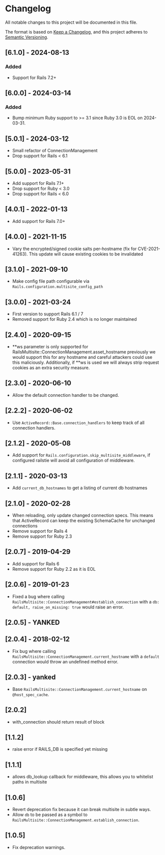 # Changelog

All notable changes to this project will be documented in this file.

The format is based on [Keep a Changelog](https://keepachangelog.com/en/1.1.0/),
and this project adheres to [Semantic Versioning](https://semver.org/spec/v2.0.0.html).

## [6.1.0] - 2024-08-13

### Added

- Support for Rails 7.2+

## [6.0.0] - 2024-03-14

### Added

- Bump minimum Ruby support to >= 3.1 since Ruby 3.0 is EOL on 2024-03-31.

## [5.0.1] - 2024-03-12

- Small refactor of ConnectionManagement
- Drop support for Rails < 6.1

## [5.0.0] - 2023-05-31

- Add support for Rails 7.1+
- Drop support for Ruby < 3.0
- Drop support for Rails < 6.0

## [4.0.1] - 2022-01-13

- Add support for Rails 7.0+

## [4.0.0] - 2021-11-15

- Vary the encrypted/signed cookie salts per-hostname (fix for CVE-2021-41263). This update will
  cause existing cookies to be invalidated

## [3.1.0] - 2021-09-10

- Make config file path configurable via `Rails.configuration.multisite_config_path`

## [3.0.0] - 2021-03-24

- First version to support Rails 6.1 / 7
- Removed support for Ruby 2.4 which is no longer maintained

## [2.4.0] - 2020-09-15

- **ws parameter is only supported for RailsMultisite::ConnectionManagement.asset_hostname
  previously we would support this for any hostname and careful attackers could use this
  maliciously. Additionally, if **ws is used we will always strip request cookies as an
  extra security measure.

## [2.3.0] - 2020-06-10

- Allow the default connection handler to be changed.

## [2.2.2] - 2020-06-02

- Use `ActiveRecord::Base.connection_handlers` to keep track of all connection handlers.

## [2.1.2] - 2020-05-08

- Add support for `Rails.configuration.skip_multisite_middleware`, if configured railstie will avoid
  all configuration of middleware.

## [2.1.1] - 2020-03-13

- Add `current_db_hostnames` to get a listing of current db hostnames

## [2.1.0] - 2020-02-28

- When reloading, only update changed connection specs. This means that ActiveRecord can keep the existing SchemaCache for unchanged connections
- Remove support for Rails 4
- Remove support for Ruby 2.3

## [2.0.7] - 2019-04-29

- Add support for Rails 6
- Remove support for Ruby 2.2 as it is EOL

## [2.0.6] - 2019-01-23

- Fixed a bug where calling `RailsMultisite::ConnectionManagement#establish_connection`
  with a `db: default, raise_on_missing: true` would raise an error.

## [2.0.5] - YANKED

## [2.0.4] - 2018-02-12

- Fix bug where calling `RailsMultisite::ConnectionManagement.current_hostname`
  with a `default` connection would throw an undefined method error.

## [2.0.3] - yanked

- Base `RailsMultisite::ConnectionManagement.current_hostname` on `@host_spec_cache`.

## [2.0.2]

- with_connection should return result of block

## [1.1.2]

- raise error if RAILS_DB is specified yet missing

## [1.1.1]

- allows db_lookup callback for middleware, this allows you to whitelist paths in multisite

## [1.0.6]

- Revert deprecation fix because it can break multisite in subtle ways.
- Allow `db` to be passed as a symbol to `RailsMultisite::ConnectionManagement.establish_connection`.

## [1.0.5]

- Fix deprecation warnings.
